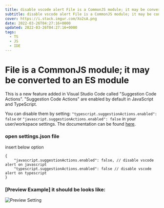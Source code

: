 ```yaml
---
title: disable vscode alert File is a CommonJS module; it may be converted to an ES module
subtitle: disable vscode alert File is a CommonJS module; it may be converted to an ES module
cover: https://i.stack.imgur.com/Xo2sA.png
date: 2022-03-26T04:27:16+0000
updated: 2022-03-26T04:27:16+0000
tags:
  - TS
  - JS
  - IDE
---
```


# File is a CommonJS module; it may be converted to an ES module
This is a new feature added in Visual Studio Code called "Suggestion Code Actions". "Suggestion Code Actions" are enabled by default in JavaScript and TypeScript.

You can disable them by setting: `"typescript.suggestionActions.enabled": false` or `"javascript.suggestionActions.enabled": false` in your user/workspace settings. The documentation can be found [here](https://code.visualstudio.com/docs/getstarted/settings).

### open settings.json file
insert below option
```jsonc
{
    "javascript.suggestionActions.enabled": false, // disable vscode alert on javascript
    "typescript.suggestionActions.enabled": false // disable vscode alert on typescript
}
```

### [Preview Example] it should be looks like:
![Preview Setting](https://i.stack.imgur.com/2AUwp.png)
